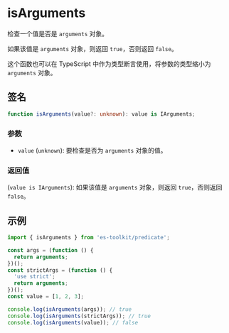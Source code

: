 # isArguments

检查一个值是否是 `arguments` 对象。

如果该值是 `arguments` 对象，则返回 `true`，否则返回 `false`。

这个函数也可以在 TypeScript 中作为类型断言使用，将参数的类型缩小为 `arguments` 对象。

## 签名

```typescript
function isArguments(value?: unknown): value is IArguments;
```

### 参数

- `value` (`unknown`): 要检查是否为 `arguments` 对象的值。

### 返回值

(`value is IArguments`): 如果该值是 `arguments` 对象，则返回 `true`，否则返回 `false`。

## 示例

```typescript
import { isArguments } from 'es-toolkit/predicate';

const args = (function () {
  return arguments;
})();
const strictArgs = (function () {
  'use strict';
  return arguments;
})();
const value = [1, 2, 3];

console.log(isArguments(args)); // true
console.log(isArguments(strictArgs)); // true
console.log(isArguments(value)); // false
```

